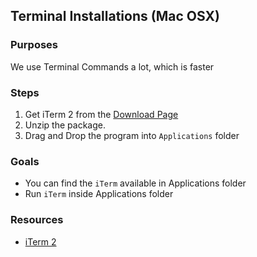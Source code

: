 ## Terminal Installations (Mac OSX)

### Purposes

We use Terminal Commands a lot, which is faster

### Steps

1. Get iTerm 2 from the [Download Page](http://iterm2.com/downloads.html)
2. Unzip the package.
3. Drag and Drop the program into `Applications` folder

### Goals

- You can find the `iTerm` available in Applications folder
- Run `iTerm` inside Applications folder

### Resources

- [iTerm 2](http://iterm2.com)
